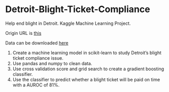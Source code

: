 # Detroit-Blight-Ticket-Compliance
Help end blight in Detroit. Kaggle Machine Learning Project.

Origin URL is [this](https://www.kaggle.com/c/detroit-blight-ticket-compliance)

Data can be downloaded [here](https://www.kaggle.com/c/detroit-blight-ticket-compliance/data)

1. Create a machine learning model in scikit-learn to study Detroit’s blight ticket compliance issue.
2. Use pandas and numpy to clean data. 
3. Use cross validation score and grid search to create a gradient boosting classifier.
4. Use the classifier to predict whether a blight ticket will be paid on time with a AUROC of 81%.
